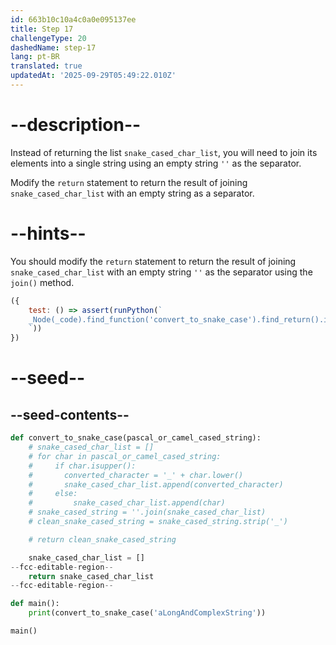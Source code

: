 ```yaml
---
id: 663b10c10a4c0a0e095137ee
title: Step 17
challengeType: 20
dashedName: step-17
lang: pt-BR
translated: true
updatedAt: '2025-09-29T05:49:22.010Z'
---
```


# --description--

Instead of returning the list `snake_cased_char_list`, you will need to join its elements into a single string using an empty string `''` as the separator.

Modify the `return` statement to return the result of joining `snake_cased_char_list` with an empty string as a separator.

# --hints--

You should modify the `return` statement to return the result of joining `snake_cased_char_list` with an empty string `''` as the separator using the `join()` method.

```js
({
    test: () => assert(runPython(`
    _Node(_code).find_function('convert_to_snake_case').find_return().is_equivalent('return "".join(snake_cased_char_list)')
    `))
})
```

# --seed--

## --seed-contents--

```py
def convert_to_snake_case(pascal_or_camel_cased_string):
    # snake_cased_char_list = []
    # for char in pascal_or_camel_cased_string:
    #     if char.isupper():
    #       converted_character = '_' + char.lower()
    #       snake_cased_char_list.append(converted_character)
    #     else:
    #         snake_cased_char_list.append(char)
    # snake_cased_string = ''.join(snake_cased_char_list)
    # clean_snake_cased_string = snake_cased_string.strip('_')

    # return clean_snake_cased_string

    snake_cased_char_list = []
--fcc-editable-region--
    return snake_cased_char_list
--fcc-editable-region--

def main():
    print(convert_to_snake_case('aLongAndComplexString'))

main()
```
